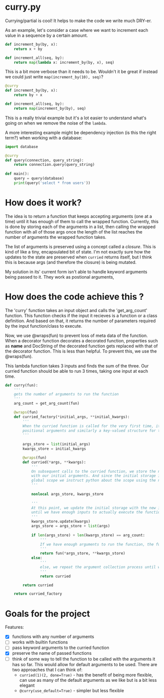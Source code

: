 # curry.py

Currying/partial is cool! It helps to make the code we write much DRY-er.

As an example, let's consider a case where we want to increment each value in a sequence by a certain amount.

```python
def increment_by(by, x):
    return x + by

def increment_all(seq, by):
    return map(lambda x: increment_by(by, x), seq)
```

This is a bit more verbose than it needs to be. Wouldn't it be great if instead we could just write `map(increment_by(10), seq)`?

```python
@curry
def increment_by(by, x):
    return by + x

def increment_all(seq, by):
    return map(increment_by(by), seq)
```

This is a really trivial example but it's a lot easier to understand what's going on when we remove the noise of the `lambda`.

A more interesting example might be dependency injection (is this the right term?) when working with a database:

```python
import database

@curry
def query(connection, query_string):
    return connection.query(query_string)
    
def main():
    query = query(database)
    print(query('select * from users'))
```

# How does it work?

The idea is to return a function that keeps accepting arguments (one at a time) until it has enough of them to call the wrapped function. Currently, this is done by storing each of the arguments in a list, then calling the wrapped function with all of those args once the length of the list reaches the number of arguments the wrapped function takes.

The list of arguments is preserved using a concept called a _closure_. This is kind of like a tiny, encapsulated bit of state. I'm not exactly sure how the updates to the state are preserved when `curried` returns itself, but I think this is because args (and therefore the closure) is being mutated.

My solution in its' current form isn't able to handle keyword arguments being passed to it. They work as postional arguments, 

# How does the code achieve this ?

The 'curry' function takes an input object and calls the 'get_arg_count' function. This function checks if the input it recieves is a function or a class definition. And based on that, it returns the number of parameters required by the input function/class to execute.

Now, we use @wraps(fun) to prevent loss of meta data of the function. When a decorator function decorates a decorated function, properties such as __name__ and DocString of the decorated function gets replaced with that of the decorator function. This is less than helpful. To prevent this, we use the @wraps(fun).

This lambda function takes 3 inputs and finds the sum of the three. Our curried function should be able to run 3 times, taking one input at each time. 

```python
def curry(fun):
    '''
    gets the number of arguments to run the function
    '''
    arg_count = get_arg_count(fun)

    @wraps(fun)
    def curried_factory(*initial_args, **initial_kwargs):
        '''
        When the curried function is called for the very first time, it creates a list to store the
        positional arguments and similarly a key-valued structure for the keyword arguments.
        '''
        
        args_store = list(initial_args)
        kwargs_store = initial_kwargs

        @wraps(fun)
        def curried(*args, **kwargs):
            '''
            On subsequent calls to the curried function, we store the new incoming arguments along
            with our initial arguments. And since the initial storage is neither in the local nor the 
            global scope we instruct python about the scope using the nonlocal keyword.
            '''
         
            nonlocal args_store, kwargs_store
            
            '''
            At this point, we update the initial storage with the new inputs we obtain and we keep doing this 
            until we have enough inputs to actually execute the function.
            '''
            kwargs_store.update(kwargs)
            args_store = args_store + list(args)
            
            if len(args_store) + len(kwargs_store) == arg_count:
                '''
                If we have enough arguments to run the function, the function gets executed
                '''
                return fun(*args_store, **kwargs_store)
            else:
                '''
                else, we repeat the argument collection process until we have enough arguments
                '''
                return curried

        return curried

    return curried_factory
 ```

# Goals for the project

Features:
* [x] functions with any number of arguments
* [ ] works with builtin functions
* [ ] pass keyword arguments to the curried function
* [x] preserve the name of passed functions
* [ ] think of some way to tell the function to be called with the arguments it has so far. This would allow for default arguments to be used. There are two approaches that I can think of:
  * `curried(1)(2, done=True)` - has the benefit of being more flexible, can use as many of the default arguments as we like but is a bit less elegant
  * `@curry(use_default=True)` - simpler but less flexible
